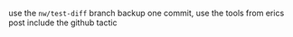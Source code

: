 use the `nw/test-diff` branch
backup one commit, use the tools from erics post
include the github tactic

